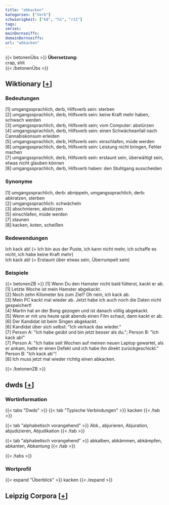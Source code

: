 ```yaml
---
title: "abkacken"
kategorien: ["Verb"]
schwierigkeit: ["k8", "h1", "r21"]
tags:
series:
mainDornseiffs:
domainDornseiffs:
url: "abkacken"
---
```


{{< betonenÜbs >}}
**Übersetzung:**  
crap, shit  
{{< /betonenÜbs >}}

## Wiktionary [[+](https://de.wiktionary.org/wiki/abkacken)]

### Bedeutungen
[1] umgangssprachlich, derb, Hilfsverb sein: sterben  
[2] umgangssprachlich, derb, Hilfsverb sein: keine Kraft mehr haben, schwach werden  
[3] umgangssprachlich, derb, Hilfsverb sein; vom Computer: abstürzen  
[4] umgangssprachlich, derb, Hilfsverb sein: einen Schwächeanfall nach Cannabiskonsum erleiden  
[5] umgangssprachlich, derb, Hilfsverb sein: einschlafen, müde werden  
[6] umgangssprachlich, derb, Hilfsverb sein: Leistung nicht bringen, Fehler machen  
[7] umgangssprachlich, derb, Hilfsverb sein: erstaunt sein, überwältigt sein, etwas nicht glauben können  
[8] umgangssprachlich, derb, Hilfsverb haben: den Stuhlgang ausscheiden  

### Synonyme
[1] umgangssprachlich, derb: abnippeln, umgangssprachlich, derb: abkratzen, sterben  
[2] umgangssprachlich: schwächeln  
[3] abschmieren, abstürzen  
[5] einschlafen, müde werden  
[7] staunen  
[8] kacken, koten, scheißen  

### Redewendungen
Ich kack ab! (= Ich bin aus der Puste, ich kann nicht mehr, ich schaffe es nicht, ich habe keine Kraft mehr)  
Ich kack ab! (= Erstaunt über etwas sein, Überrumpelt sein)  

### Beispiele
{{< betonenZB >}}
[1] Wenn Du den Hamster nicht bald fütterst, kackt er ab.  
[1] Letzte Woche ist mein Hamster abgekackt.  
[2] Noch zehn Kilometer bis zum Ziel? Oh nein, ich kack ab.  
[3] Mein PC kackt mal wieder ab. Jetzt habe ich auch noch die Daten nicht gespeichert!  
[4] Martin hat an der Bong gezogen und ist danach völlig abgekackt.  
[5] Wenn er mit uns heute spät abends einen Film schaut, dann kackt er ab.  
[6] Der Kandidat ist beim Singen abgekackt.  
[6] Kandidat über sich selbst: "Ich verkack das wieder."  
[7] Person A: "Ich habe geübt und bin jetzt besser als du."; Person B: "Ich kack ab!"  
[7] Person A: "Ich habe seit Wochen auf meinen neuen Laptop gewartet, als er ankam, hatte er einen Defekt und ich habe ihn direkt zurückgeschickt." Person B: "Ich kack ab''!  
[8] Ich muss jetzt mal wieder richtig einen abkacken.  

{{< /betonenZB >}}


## dwds [[+](https://www.dwds.de/wb/abkacken)]

### Wortinformation
{{< tabs "Dwds" >}}
{{< tab "Typische Verbindungen" >}}
kacken
{{< /tab >}}

{{< tab "alphabetisch vorangehend" >}}
Abk., abjurieren, Abjuration, abjudizieren, Abjudikation
{{< /tab >}}

{{< tab "alphabetisch vorangehend" >}}
abkalben, abkämmen, abkämpfen, abkanten, Abkantung
{{< /tab >}}

{{< /tabs >}}

### Wortprofil
{{< expand "Überblick" >}} kacken {{< /expand >}}

## Leipzig Corpora [[+](https://corpora.uni-leipzig.de/en/res?word=abkacken&corpusId=deu_newscrawl-public_2018)]

